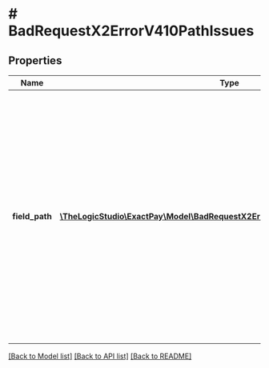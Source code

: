 # # BadRequestX2ErrorV410PathIssues

## Properties

Name | Type | Description | Notes
------------ | ------------- | ------------- | -------------
**field_path** | [**\TheLogicStudio\ExactPay\Model\BadRequestX2ErrorV410PathIssuesFieldPathInner[]**](BadRequestX2ErrorV410PathIssuesFieldPathInner.md) | It is a dynamic field representing the path where error exists. The value is an array of issues; each object is a problem that occurred during validation. The object name &#x60;fieldPath&#x60; is replaced by the actual field name with its path in the request object. | [optional]

[[Back to Model list]](../../README.md#models) [[Back to API list]](../../README.md#endpoints) [[Back to README]](../../README.md)
